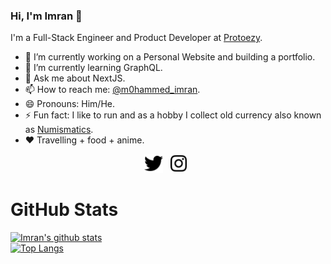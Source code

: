 ### Hi, I'm Imran 👋

<!--
**M0hammedImran/m0hammedimran** is a ✨ _special_ ✨ repository because its `README.md` (this file) appears on your GitHub profile.
Here are some ideas to get you started:
-->
I'm a Full-Stack Engineer and Product Developer at [Protoezy](https://protoezy.com). 

- 🔭 I’m currently working on a Personal Website and building a portfolio.
- 🌱 I’m currently learning GraphQL.
- 💬 Ask me about NextJS.
- 📫 How to reach me: [@m0hammed_imran](https://twitter.com/m0hammed_imran).
- 😄 Pronouns: Him/He.
- ⚡ Fun fact: I like to run and as a hobby I collect old currency also known as [Numismatics](https://www.google.com/search?q=numismatics). 
- :heart: Travelling + food + anime.

<p align='center'>
<a href="https://twitter.com/m0hammed_imran"><img height="30" src="https://github.com/M0hammedImran/personal-website/blob/master/src/assets/svg_icons/Twitter_icon.svg?raw=true"></a>&nbsp;&nbsp;
<a href="https://instagram.com/m0hammedimran"><img height="30" src="https://github.com/M0hammedImran/personal-website/blob/master/src/assets/svg_icons/Instagram_icon.svg?raw=true"></a>&nbsp;&nbsp;
</p>




# GitHub Stats

[![Imran's github stats](https://github-readme-stats.vercel.app/api?username=m0hammedimran&theme=chartreuse-dark&show_icons=true&hide=stars)](https://github.com/anuraghazra/github-readme-stats)  
[![Top Langs](https://github-readme-stats.vercel.app/api/top-langs/?username=m0hammedimran&layout=compact&theme=chartreuse-dark)](https://github.com/anuraghazra/github-readme-stats)
